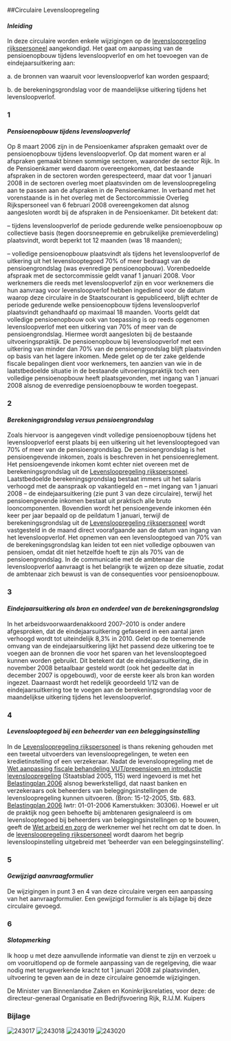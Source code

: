 <meta http-equiv='Content-Type' content='text/html; charset=utf-8' />

##Circulaire Levensloopregeling

#### *Inleiding* 

In deze circulaire worden enkele wijzigingen op de [levensloopregeling rijkspersoneel](../../../../ministeriele-regeling/levensloopregeling/rijkspersoneel/BWBR0018979/README.md) aangekondigd. Het gaat om aanpassing van de pensioenopbouw tijdens levensloopverlof en om het toevoegen van de eindejaarsuitkering aan: 

a. de bronnen van waaruit voor levensloopverlof kan worden gespaard;  

b. de berekeningsgrondslag voor de maandelijkse uitkering tijdens het levensloopverlof.      
### 1 

#### *Pensioenopbouw tijdens levensloopverlof* 

Op 8 maart 2006 zijn in de Pensioenkamer afspraken gemaakt over de pensioenopbouw tijdens levensloopverlof. Op dat moment waren er al afspraken gemaakt binnen sommige sectoren, waaronder de sector Rijk. In de Pensioenkamer werd daarom overeengekomen, dat bestaande afspraken in de sectoren worden gerespecteerd, maar dat voor 1 januari 2008 in de sectoren overleg moet plaatsvinden om de levensloopregeling aan te passen aan de afspraken in de Pensioenkamer. In verband met het vorenstaande is in het overleg met de Sectorcommissie Overleg Rijkspersoneel van 6 februari 2008 overeengekomen dat alsnog aangesloten wordt bij de afspraken in de Pensioenkamer. Dit betekent dat: 

– tijdens levensloopverlof de periode gedurende welke pensioenopbouw op collectieve basis (tegen doorsneepremie en gebruikelijke premieverdeling) plaatsvindt, wordt beperkt tot 12 maanden (was 18 maanden);  

– volledige pensioenopbouw plaatsvindt als tijdens het levensloopverlof de uitkering uit het levenslooptegoed 70% of meer bedraagt van de pensioengrondslag (was evenredige pensioenopbouw).   Vorenbedoelde afspraak met de sectorcommissie geldt vanaf 1 januari 2008. Voor werknemers die reeds met levensloopverlof zijn en voor werknemers die hun aanvraag voor levensloopverlof hebben ingediend voor de datum waarop deze circulaire in de Staatscourant is gepubliceerd, blijft echter de periode gedurende welke pensioenopbouw tijdens levensloopverlof plaatsvindt gehandhaafd op maximaal 18 maanden. Voorts geldt dat volledige pensioenopbouw ook van toepassing is op reeds opgenomen levensloopverlof met een uitkering van 70% of meer van de pensioengrondslag. Hiermee wordt aangesloten bij de bestaande uitvoeringspraktijk. De pensioenopbouw bij levensloopverlof met een uitkering van minder dan 70% van de pensioengrondslag blijft plaatsvinden op basis van het lagere inkomen. Mede gelet op de ter zake geldende fiscale bepalingen dient voor werknemers, ten aanzien van wie in de laatstbedoelde situatie in de bestaande uitvoeringspraktijk toch een volledige pensioenopbouw heeft plaatsgevonden, met ingang van 1 januari 2008 alsnog de evenredige pensioenopbouw te worden toegepast.    
### 2 

#### *Berekeningsgrondslag versus pensioengrondslag* 

Zoals hiervoor is aangegeven vindt volledige pensioenopbouw tijdens het levensloopverlof eerst plaats bij een uitkering uit het levenslooptegoed van 70% of meer van de pensioengrondslag. De pensioengrondslag is het pensioengevende inkomen, zoals is beschreven in het pensioenreglement. Het pensioengevende inkomen komt echter niet overeen met de berekeningsgrondslag uit de [Levensloopregeling rijkspersoneel](../../../../ministeriele-regeling/levensloopregeling/rijkspersoneel/BWBR0018979/README.md). Laatstbedoelde berekeningsgrondslag bestaat immers uit het salaris verhoogd met de aanspraak op vakantiegeld en – met ingang van 1 januari 2008 – de eindejaarsuitkering (zie punt 3 van deze circulaire), terwijl het pensioengevende inkomen bestaat uit praktisch alle bruto looncomponenten. Bovendien wordt het pensioengevende inkomen één keer per jaar bepaald op de peildatum 1 januari, terwijl de berekeningsgrondslag uit de [Levensloopregeling rijkspersoneel](../../../../ministeriele-regeling/levensloopregeling/rijkspersoneel/BWBR0018979/README.md) wordt vastgesteld in de maand direct voorafgaande aan de datum van ingang van het levensloopverlof. Het opnemen van een levenslooptegoed van 70% van de berekeningsgrondslag kan leiden tot een niet volledige opbouwen van pensioen, omdat dit niet hetzelfde hoeft te zijn als 70% van de pensioengrondslag. In de communicatie met de ambtenaar die levensloopverlof aanvraagt is het belangrijk te wijzen op deze situatie, zodat de ambtenaar zich bewust is van de consequenties voor pensioenopbouw.    
### 3 

#### *Eindejaarsuitkering als bron en onderdeel van de berekeningsgrondslag* 

In het arbeidsvoorwaardenakkoord 2007–2010 is onder andere afgesproken, dat de eindejaarsuitkering gefaseerd in een aantal jaren verhoogd wordt tot uiteindelijk 8,3% in 2010. Gelet op de toenemende omvang van de eindejaarsuitkering lijkt het passend deze uitkering toe te voegen aan de bronnen die voor het sparen van het levenslooptegoed kunnen worden gebruikt. Dit betekent dat de eindejaarsuitkering, die in november 2008 betaalbaar gesteld wordt (ook het gedeelte dat in december 2007 is opgebouwd), voor de eerste keer als bron kan worden ingezet. Daarnaast wordt het redelijk geoordeeld 1/12 van de eindejaarsuitkering toe te voegen aan de berekeningsgrondslag voor de maandelijkse uitkering tijdens het levensloopverlof.    
### 4 

#### *Levenslooptegoed bij een beheerder van een beleggingsinstelling* 

In de [Levensloopregeling rijkspersoneel](../../../../ministeriele-regeling/levensloopregeling/rijkspersoneel/BWBR0018979/README.md) is thans rekening gehouden met een tweetal uitvoerders van levensloopregelingen, te weten een kredietinstelling of een verzekeraar. Nadat de levensloopregeling met de [Wet aanpassing fiscale behandeling VUT/prepensioen en introductie levensloopregeling](../../../../wet/wet/aanpassing/fiscale/behandeling/vutprepensioen/en/introductie/etc/BWBR0018053/README.md) (Staatsblad 2005, 115) werd ingevoerd is met het [Belastingplan 2006](../../../../wet/belastingplan/2006/BWBR0019286/README.md) alsnog bewerkstelligd, dat naast banken en verzekeraars ook beheerders van beleggingsinstellingen de levensloopregeling kunnen uitvoeren. (Bron: 15-12-2005, Stb. 683. [Belastingplan 2006](../../../../wet/belastingplan/2006/BWBR0019286/README.md) Iwtr: 01-01-2006 Kamerstukken: 30306). Hoewel er uit de praktijk nog geen behoefte bij ambtenaren gesignaleerd is om levenslooptegoed bij beheerders van beleggingsinstellingen op te bouwen, geeft de [Wet arbeid en zorg](../../../../wet/wet/arbeid/en/zorg/BWBR0013008/README.md) de werknemer wel het recht om dat te doen. In de [levensloopregeling rijkspersoneel](../../../../ministeriele-regeling/levensloopregeling/rijkspersoneel/BWBR0018979/README.md) wordt daarom het begrip levensloopinstelling uitgebreid met ‘beheerder van een beleggingsinstelling’.    
### 5 

#### *Gewijzigd aanvraagformulier* 

De wijzigingen in punt 3 en 4 van deze circulaire vergen een aanpassing van het aanvraagformulier. Een gewijzigd formulier is als bijlage bij deze circulaire gevoegd.    
### 6 

#### *Slotopmerking* 

Ik hoop u met deze aanvullende informatie van dienst te zijn en verzoek u om vooruitlopend op de formele aanpassing van de regelgeving, die waar nodig met terugwerkende kracht tot 1 januari 2008 zal plaatsvinden, uitvoering te geven aan de in deze circulaire genoemde wijzigingen.     

De 
Minister van Binnenlandse Zaken en Koninkrijksrelaties, voor deze: de 
directeur-generaal Organisatie en Bedrijfsvoering Rijk, 
R.IJ.M. Kuipers    

### Bijlage  

![243017](http://wetten.overheid.nl/Illustration/243017)
![243018](http://wetten.overheid.nl/Illustration/243018)
![243019](http://wetten.overheid.nl/Illustration/243019)
![243020](http://wetten.overheid.nl/Illustration/243020)

